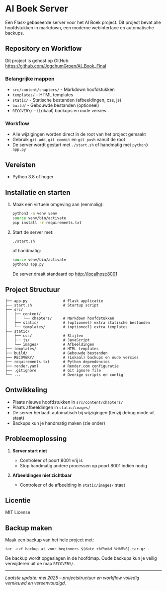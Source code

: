 # AI Boek Server

Een Flask-gebaseerde server voor het AI Boek project. Dit project bevat alle hoofdstukken in markdown, een moderne webinterface en automatische backups.

## Repository en Workflow

Dit project is gehost op GitHub: https://github.com/JogchumGroen/AI_Book_Final

### Belangrijke mappen
- `src/content/chapters/` - Markdown hoofdstukken
- `templates/` - HTML templates
- `static/` - Statische bestanden (afbeeldingen, css, js)
- `build/` - Gebouwde bestanden (optioneel)
- `RECOVERY/` - (Lokaal) backups en oude versies

### Workflow
- Alle wijzigingen worden direct in de root van het project gemaakt
- Gebruik `git add`, `git commit` en `git push` vanuit de root
- De server wordt gestart met `./start.sh` of handmatig met `python3 app.py`

## Vereisten

- Python 3.8 of hoger

## Installatie en starten

1. Maak een virtuele omgeving aan (eenmalig):
   ```bash
   python3 -m venv venv
   source venv/bin/activate
   pip install -r requirements.txt
   ```
2. Start de server met:
   ```bash
   ./start.sh
   ```
   of handmatig:
   ```bash
   source venv/bin/activate
   python3 app.py
   ```
   De server draait standaard op [http://localhost:8001](http://localhost:8001)

## Project Structuur

```
├── app.py                # Flask applicatie
├── start.sh              # Startup script
├── src/
│   ├── content/
│   │   └── chapters/     # Markdown hoofdstukken
│   ├── static/           # (optioneel) extra statische bestanden
│   └── templates/        # (optioneel) extra templates
├── static/
│   ├── css/              # Stijlen
│   ├── js/               # JavaScript
│   └── images/           # Afbeeldingen
├── templates/            # HTML templates
├── build/                # Gebouwde bestanden
├── RECOVERY/             # (Lokaal) backups en oude versies
├── requirements.txt      # Python dependencies
├── render.yaml           # Render.com configuratie
├── .gitignore            # Git ignore file
└── ...                   # Overige scripts en config
```

## Ontwikkeling

- Plaats nieuwe hoofdstukken in `src/content/chapters/`
- Plaats afbeeldingen in `static/images/`
- De server herlaadt automatisch bij wijzigingen (tenzij debug mode uit staat)
- Backups kun je handmatig maken (zie onder)

## Probleemoplossing

1. **Server start niet**
   - Controleer of poort 8001 vrij is
   - Stop handmatig andere processen op poort 8001 indien nodig

2. **Afbeeldingen niet zichtbaar**
   - Controleer of de afbeelding in `static/images/` staat

## Licentie

MIT License

## Backup maken

Maak een backup van het hele project met:

    tar -czf backup_ai_voor_beginners_$(date +%Y%m%d_%H%M%S).tar.gz .

De backup wordt opgeslagen in de hoofdmap. Oude backups kun je veilig verwijderen uit de map `RECOVERY/`.

---

*Laatste update: mei 2025 – projectstructuur en workflow volledig vernieuwd en vereenvoudigd.*

